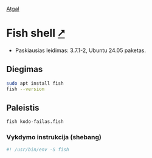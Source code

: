 [Atgal](./readme.md)

# Fish shell [&#x2B67;](https://fishshell.com/)

* Paskiausias leidimas: 3.7.1-2, Ubuntu 24.05 paketas.

## Diegimas

```bash
sudo apt install fish
fish --version
```

## Paleistis

```bash
fish kodo-failas.fish
```

### Vykdymo instrukcija (shebang)

```bash
#! /usr/bin/env -S fish
```
